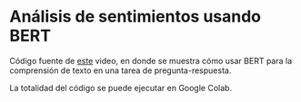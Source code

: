 # Análisis de sentimientos usando BERT

Código fuente de [este](https://youtu.be/iPrwWtVl0LM) video, en donde se muestra cómo usar BERT para la comprensión de texto en una tarea de pregunta-respuesta.

La totalidad del código se puede ejecutar en Google Colab.
